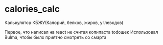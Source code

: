 # calories_calc

Калькулятор КБЖУ(Калорий, белков, жиров, углеводов)

Первое, что написал на react не считая копипаста todoшек
Использовал Bulma, чтобы было приятно смотреть со смарта
